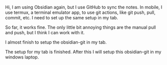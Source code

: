 Hi, I am using Obsidian again, but I use GitHub to sync the notes. In mobile, I use termux, a terminal emulator app, to use git actions, like git push, pull, commit, etc. I need to set up the same setup in my tab.

So far, it works fine. The only little bit annoying things are the manual pull and push, but I think I can work with it.

I almost finish to setup the obsidian-git in my tab.

The setup for my tab is finished. After this I will setup this obsidian-git in my windows laptop.